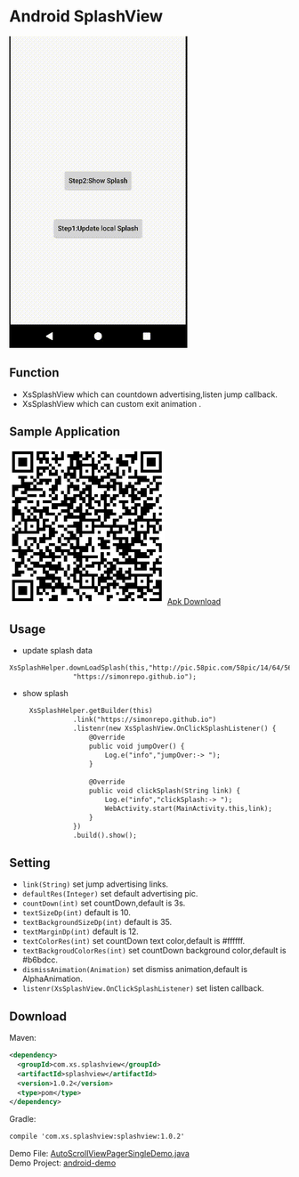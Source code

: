 Android SplashView
==================

![](https://github.com/SimonRepo/SplashDemo/raw/master/screenshots/device-2018-04-23-100058.gif)

## Function
- XsSplashView which can countdown advertising,listen jump callback.
- XsSplashView which can custom exit animation .

## Sample Application
<a href="https://github.com/SimonRepo/demo-apk/raw/master/image/SplashDemo-apk-qrcode.png" target="_blank" title="Scan to download"><img src="https://github.com/SimonRepo/demo-apk/raw/master/image/SplashDemo-apk-qrcode.png" title="Scan to download"/></a>
<a href="https://github.com/SimonRepo/demo-apk/raw/master/apk/SplashDemo.apk" target="_blank" title="Click to download">Apk Download</a>  

## Usage
- update splash data
```
XsSplashHelper.downLoadSplash(this,"http://pic.58pic.com/58pic/14/64/56/25h58PIC3eG_1024.jpg",
                "https://simonrepo.github.io");
```

- show splash
```
     XsSplashHelper.getBuilder(this)
                .link("https://simonrepo.github.io")
                .listenr(new XsSplashView.OnClickSplashListener() {
                    @Override
                    public void jumpOver() {
                        Log.e("info","jumpOver:-> ");
                    }

                    @Override
                    public void clickSplash(String link) {
                        Log.e("info","clickSplash:-> ");
                        WebActivity.start(MainActivity.this,link);
                    }
                })
                .build().show();
```
## Setting
- `link(String)` set jump advertising links.
- `defaultRes(Integer)` set default advertising pic.
- `countDown(int)` set countDown,default is 3s.
- `textSizeDp(int)` default is 10.
- `textBackgroundSizeDp(int)` default is 35.
- `textMarginDp(int)` default is 12.
- `textColorRes(int)` set countDown text color,default is #ffffff.
- `textBackgroudColorRes(int)` set countDown background color,default is #b6bdcc.
- `dismissAnimation(Animation)` set dismiss animation,default is AlphaAnimation.
- `listenr(XsSplashView.OnClickSplashListener)` set listen callback.

## Download
Maven:  
``` xml
<dependency>
  <groupId>com.xs.splashview</groupId>
  <artifactId>splashview</artifactId>
  <version>1.0.2</version>
  <type>pom</type>
</dependency>
```  

Gradle:  
``` xml
compile 'com.xs.splashview:splashview:1.0.2'
```  

Demo File: [AutoScrollViewPagerSingleDemo.java](https://github.com/Trinea/android-demo/blob/master/src/cn/trinea/android/demo/AutoScrollViewPagerDemo.java)  
Demo Project: [android-demo](https://github.com/Trinea/android-demo)  


